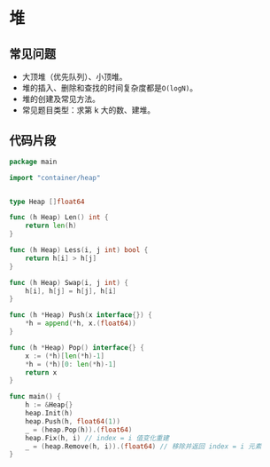 # 堆

## 常见问题

- 大顶堆（优先队列）、小顶堆。
- 堆的插入、删除和查找的时间复杂度都是`O(logN)`。
- 堆的创建及常见方法。
- 常见题目类型：求第 k 大的数、建堆。

## 代码片段

```go
package main

import "container/heap"


type Heap []float64

func (h Heap) Len() int {
    return len(h)
}

func (h Heap) Less(i, j int) bool {
    return h[i] > h[j]
}

func (h Heap) Swap(i, j int) {
    h[i], h[j] = h[j], h[i]
}

func (h *Heap) Push(x interface{}) {
    *h = append(*h, x.(float64))
}

func (h *Heap) Pop() interface{} {
    x := (*h)[len(*h)-1]
    *h = (*h)[0: len(*h)-1]
    return x
}

func main() {
    h := &Heap{}
    heap.Init(h)
    heap.Push(h, float64(1))
    _ = (heap.Pop(h)).(float64)
    heap.Fix(h, i) // index = i 值变化重建
    _ = (heap.Remove(h, i)).(float64) // 移除并返回 index = i 元素 
}
```
